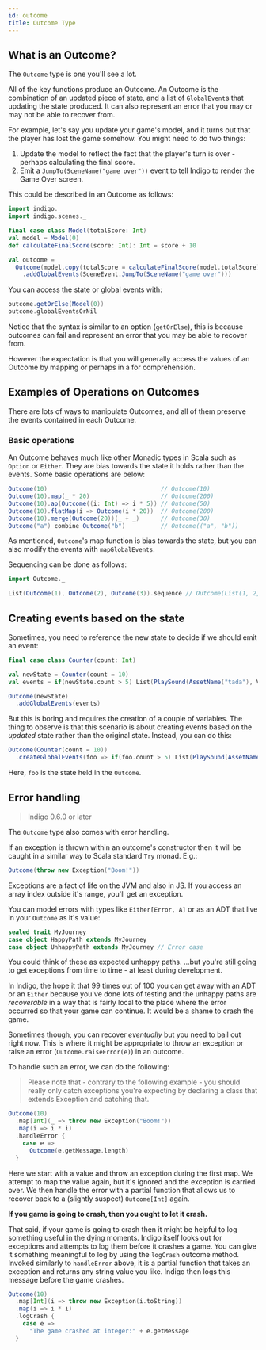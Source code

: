 ```yaml
---
id: outcome
title: Outcome Type
---
```


## What is an Outcome?

The `Outcome` type is one you'll see a lot.

All of the key functions produce an Outcome. An Outcome is the combination of an updated piece of state, and a list of `GlobalEvent`s that updating the state produced. It can also represent an error that you may or may not be able to recover from.

For example, let's say you update your game's model, and it turns out that the player has lost the game somehow. You might need to do two things:

1. Update the model to reflect the fact that the player's turn is over - perhaps calculating the final score.
1. Emit a `JumpTo(SceneName("game over"))` event to tell Indigo to render the Game Over screen.

This could be described in an Outcome as follows:

```scala
import indigo._
import indigo.scenes._

final case class Model(totalScore: Int)
val model = Model(0)
def calculateFinalScore(score: Int): Int = score + 10

val outcome = 
  Outcome(model.copy(totalScore = calculateFinalScore(model.totalScore)))
    .addGlobalEvents(SceneEvent.JumpTo(SceneName("game over")))
```

You can access the state or global events with:

```scala
outcome.getOrElse(Model(0))
outcome.globalEventsOrNil
```

Notice that the syntax is similar to an option (`getOrElse`), this is because outcomes can fail and represent an error that you may be able to recover from.

However the expectation is that you will generally access the values of an Outcome by mapping or perhaps in a for comprehension.

## Examples of Operations on Outcomes

There are lots of ways to manipulate Outcomes, and all of them preserve the events contained in each Outcome.

### Basic operations

An Outcome behaves much like other Monadic types in Scala such as `Option` or `Either`. They are bias towards the state it holds rather than the events. Some basic operations are below:

```scala
Outcome(10)                                // Outcome(10)
Outcome(10).map(_ * 20)                    // Outcome(200)
Outcome(10).ap(Outcome((i: Int) => i * 5)) // Outcome(50)
Outcome(10).flatMap(i => Outcome(i * 20))  // Outcome(200)
Outcome(10).merge(Outcome(20))(_ + _)      // Outcome(30)
Outcome("a") combine Outcome("b")          // Outcome(("a", "b"))
```

As mentioned, `Outcome`'s map function is bias towards the state, but you can also modify the events with `mapGlobalEvents`.

Sequencing can be done as follows:

```scala
import Outcome._

List(Outcome(1), Outcome(2), Outcome(3)).sequence // Outcome(List(1, 2, 3))
```

## Creating events based on the state

Sometimes, you need to reference the new state to decide if we should emit an event:

```scala
final case class Counter(count: Int)

val newState = Counter(count = 10)
val events = if(newState.count > 5) List(PlaySound(AssetName("tada"), Volume.Max)) else Nil

Outcome(newState)
  .addGlobalEvents(events)
```

But this is boring and requires the creation of a couple of variables. The thing to observe is that this scenario is about creating events based on the _updated_ state rather than the original state. Instead, you can do this:

```scala
Outcome(Counter(count = 10))
  .createGlobalEvents(foo => if(foo.count > 5) List(PlaySound(AssetName("tada"), Volume.Max)) else Nil)
```

Here, `foo` is the state held in the `Outcome`.

## Error handling

> Indigo 0.6.0 or later

The `Outcome` type also comes with error handling.

If an exception is thrown within an outcome's constructor then it will be caught in a similar way to Scala standard `Try` monad. E.g.:

```scala
Outcome(throw new Exception("Boom!"))
```

Exceptions are a fact of life on the JVM and also in JS. If you access an array index outside it's range, you'll get an exception.

You can model errors with types like `Either[Error, A]` or as an ADT that live in your `Outcome` as it's value:

```scala
sealed trait MyJourney
case object HappyPath extends MyJourney
case object UnhappyPath extends MyJourney // Error case
```

You could think of these as expected unhappy paths. ...but you're still going to get exceptions from time to time - at least during development.

In Indigo, the hope it that 99 times out of 100 you can get away with an ADT or an `Either` because you've done lots of testing and the unhappy paths are _recoverable_ in a way that is fairly local to the place where the error occurred so that your game can continue. It would be a shame to crash the game.

Sometimes though, you can recover _eventually_ but you need to bail out right now. This is where it might be appropriate to throw an exception or raise an error (`Outcome.raiseError(e)`) in an outcome.

To handle such an error, we can do the following:

> Please note that - contrary to the following example - you should really only catch exceptions you're expecting by declaring a class that extends Exception and catching that.

```scala
Outcome(10)
  .map[Int](_ => throw new Exception("Boom!"))
  .map(i => i * i)
  .handleError {
    case e =>
      Outcome(e.getMessage.length)
  }
```

Here we start with a value and throw an exception during the first map. We attempt to map the value again, but it's ignored and the exception is carried over. We then handle the error with a partial function that allows us to recover back to a (slightly suspect) `Outcome[Int]` again.

**If you game is going to crash, then you ought to let it crash.**

That said, if your game is going to crash then it might be helpful to log something useful in the dying moments. Indigo itself looks out for exceptions and attempts to log them before it crashes a game. You can give it something meaningful to log by using the `logCrash` outcome method. Invoked similarly to `handleError` above, it is a partial function that takes an exception and returns any string value you like. Indigo then logs this message before the game crashes.

```scala
Outcome(10)
  .map[Int](i => throw new Exception(i.toString))
  .map(i => i * i)
  .logCrash {
    case e =>
      "The game crashed at integer:" + e.getMessage
  }
```
